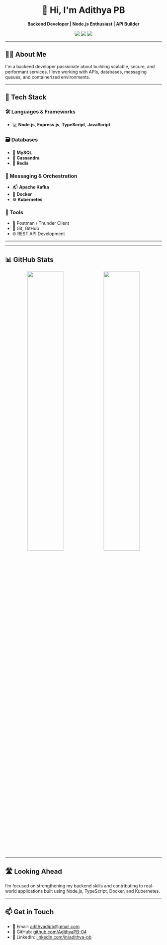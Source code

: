 <h1 align="center">👋 Hi, I'm Adithya PB</h1>

<p align="center">
  <strong>Backend Developer | Node.js Enthusiast | API Builder</strong>
</p>

<p align="center">
  <a href="mailto:adithyadipb@gmail.com"><img src="https://img.shields.io/badge/Email-adithyadipb@gmail.com-red?style=flat-square&logo=gmail"></a>
  <a href="https://github.com/AdithyaPB-04"><img src="https://img.shields.io/badge/GitHub-AdithyaPB--04-181717?style=flat-square&logo=github"></a>
  <a href="https://linkedin.com/in/adithya-pb-59320a2aa"><img src="https://img.shields.io/badge/LinkedIn-AdithyaPB-blue?style=flat-square&logo=linkedin"></a>
</p>

---

## 🧑‍💻 About Me

I'm a backend developer passionate about building scalable, secure, and performant services. I love working with APIs, databases, messaging queues, and containerized environments.

---

## 🚀 Tech Stack

### 🛠️ Languages & Frameworks
- 💻 **Node.js**, **Express.js**, **TypeScript**, **JavaScript**

### 🗃️ Databases
- 🐬 **MySQL**
- 🔶 **Cassandra**
- 📍 **Redis**

### 📡 Messaging & Orchestration
- 📬 **Apache Kafka**
- 🐳 **Docker**
- ☸️ **Kubernetes**

### 🧰 Tools
- 🧪 Postman / Thunder Client
- 🔧 Git, GitHub
- 🌐 REST API Development

---

<!--
## 📁 Projects

> Showcase of personal and professional work (to be added later)

- **Fleet Tracker** – Node.js + Redis + MySQL-based real-time vehicle tracker.
- **Kafka Stream Handler** – Dockerized Kafka microservices platform.
-->

---

## 📊 GitHub Stats

<p align="center">
  <img src="https://github-readme-stats.vercel.app/api?username=AdithyaPB-04&show_icons=true&theme=radical" width="48%" />
  <img src="https://github-readme-stats.vercel.app/api/top-langs/?username=AdithyaPB-04&layout=compact&theme=radical" width="48%" />
</p>

---

## 🛣️ Looking Ahead

I’m focused on strengthening my backend skills and contributing to real-world applications built using Node.js, TypeScript, Docker, and Kubernetes.

---

## 📫 Get in Touch

- 📧 Email: [adithyadipb@gmail.com](mailto:adithyadipb@gmail.com)  
- 🐙 GitHub: [github.com/AdithyaPB-04](https://github.com/AdithyaPB-04)  
- 💼 LinkedIn: [linkedin.com/in/adithya-pb](https://linkedin.com/in/adithya-pb)

